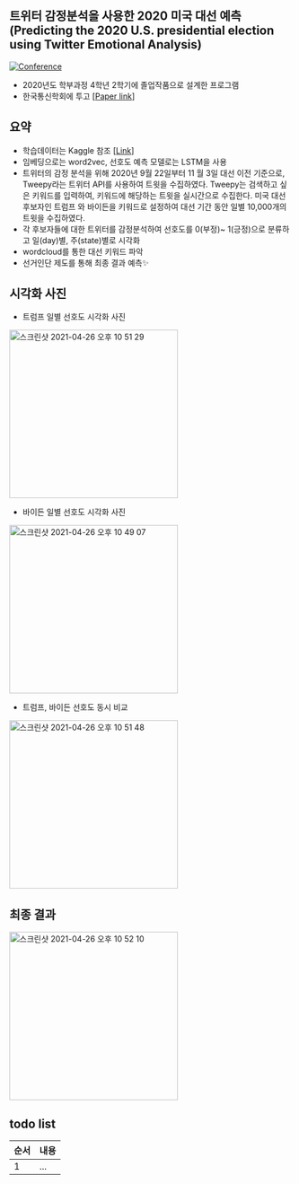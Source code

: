 ## 트위터 감정분석을 사용한 2020 미국 대선 예측 (Predicting the 2020 U.S. presidential election using Twitter Emotional Analysis)
[![Conference](https://img.shields.io/static/v1?label=논문링크&message=<통신학회>&color=<RED)](https://www.dbpia.co.kr/journal/articleDetail?nodeId=NODE10547811)

 - 2020년도 학부과정 4학년 2학기에 졸업작품으로 설계한 프로그램
 - 한국통신학회에 투고 [[Paper link](https://www.dbpia.co.kr/journal/articleDetail?nodeId=NODE10547811)]
 
## 요약
- 학습데이터는 Kaggle 참조 [[Link](https://www.kaggle.com/paoloripamonti/twitter-sentiment-analysis)]
- 임베딩으로는 word2vec, 선호도 예측 모델로는 LSTM을 사용
- 트위터의 감정 분석을 위해 2020년 9월 22일부터 11 월 3일 대선 이전 기준으로, Tweepy라는 트위터 API를 사용하여 트윗을 수집하였다. Tweepy는 검색하고 싶은 키워드를 입력하여, 키워드에 해당하는 트윗을 실시간으로 수집한다. 미국 대선 후보자인 트럼프 와 바이든을 키워드로 설정하여 대선 기간 동안 일별 10,000개의 트윗을 수집하였다.
- 각 후보자들에 대한 트위터를 감정분석하여 선호도를 0(부정)~ 1(긍정)으로 분류하고 일(day)별, 주(state)별로 시각화
- wordcloud를 통한 대선 키워드 파악
- 선거인단 제도를 통해 최종 결과 예측✨


## 시각화 사진
- 트럼프 일별 선호도 시각화 사진 
<img width="300" alt="스크린샷 2021-04-26 오후 10 51 29" src="https://user-images.githubusercontent.com/83225927/116093782-f13b9b80-a6e1-11eb-9647-ccc164d12749.png">

- 바이든 일별 선호도 시각화 사진 
<img width="300" alt="스크린샷 2021-04-26 오후 10 49 07" src="https://user-images.githubusercontent.com/83225927/116093430-9d30b700-a6e1-11eb-9382-e4469d4bdbdc.png">

- 트럼프, 바이든 선호도 동시 비교 
<img width="300" alt="스크린샷 2021-04-26 오후 10 51 48" src="https://user-images.githubusercontent.com/83225927/116093843-fc8ec700-a6e1-11eb-946e-4037fdafedb2.png">


## 최종 결과
<img width="300" alt="스크린샷 2021-04-26 오후 10 52 10" src="https://user-images.githubusercontent.com/83225927/116093906-0a444c80-a6e2-11eb-87af-50440649dfba.png">

## todo list
| 순서 | 내용 |
| ------ | ------ |
| 1 | ... |
